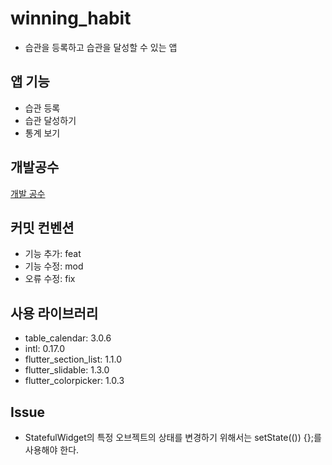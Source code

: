 # winning_habit
- 습관을 등록하고 습관을 달성할 수 있는 앱

## 앱 기능
- 습관 등록
- 습관 달성하기
- 통계 보기

## 개발공수
[개발 공수](https://jerryco.notion.site/WinningHabit-Flutter-67a9c70ab7e44e33ad85d7f1e418714e)

## 커밋 컨벤션
- 기능 추가: feat
- 기능 수정: mod
- 오류 수정: fix

## 사용 라이브러리
- table_calendar: 3.0.6
- intl: 0.17.0
- flutter_section_list: 1.1.0
- flutter_slidable: 1.3.0
- flutter_colorpicker: 1.0.3

## Issue
- StatefulWidget의 특정 오브젝트의 상태를 변경하기 위해서는 setState(()) {};를 사용해야 한다.